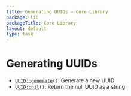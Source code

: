 ```yaml
---
title: Generating UUIDs — Core Library
package: lib
packageTitle: Core Library
layout: default
type: task
---
```


# Generating UUIDs

* <code><a href="UUID%3A%3Agenerate">UUID::generate</a>()</code>: Generate a new UUID
* <code><a href="UUID%3A%3Anil">UUID::nil</a>()</code>: Return the null UUID as a string
